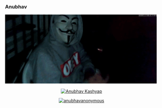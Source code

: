 ### Anubhav
![](OVO.gif)

<p align="center"><a href="https://github.com/anubhavanonymous"><img title="Anubhav Kashyap" src="https://github-readme-stats.vercel.app/api?username=anubhavanonymous&show_icons=true&include_all_commits=true&theme=chartreuse-dark&cache_seconds=3200"></a>
</p>

<p align="center">
<a href="https://github.com/anubhavanonymous"><img title="anubhavanonymous" src="https://github-readme-stats.vercel.app/api/top-langs/?username=anubhavanonymous&layout=compact"></a>
</p>
